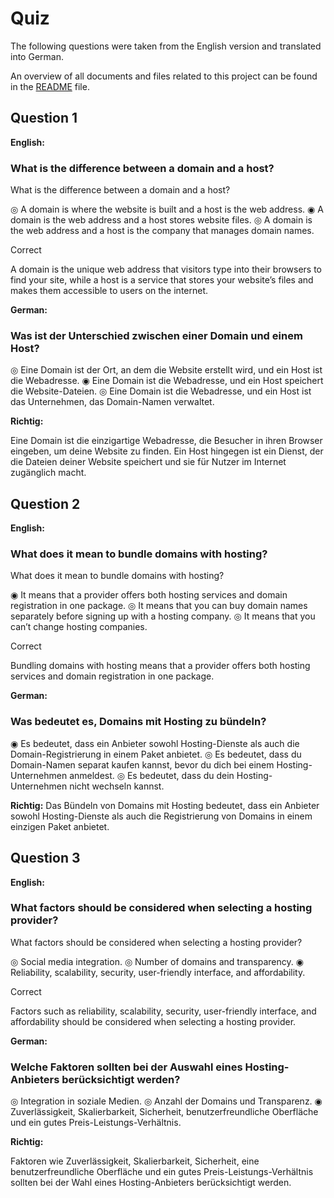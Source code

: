 
# Quiz

The following questions were taken from the English version and translated into
German.

An overview of all documents and files related to this project can be found in
the [README](../README.md) file.

## Question 1

**English:**

### What is the difference between a domain and a host?

What is the difference between a domain and a host?

◎  A domain is where the website is built and a host is the web address.
◉  A domain is the web address and a host stores website files.
◎ A domain is the web address and a host is the company that manages domain
names.

Correct

A domain is the unique web address that visitors type into their browsers to
find your site, while a host is a service that stores your website’s files and
makes them accessible to users on the internet.

**German:**

### Was ist der Unterschied zwischen einer Domain und einem Host?

◎ Eine Domain ist der Ort, an dem die Website erstellt wird, und ein Host ist
die Webadresse.
◉ Eine Domain ist die Webadresse, und ein Host speichert die Website-Dateien.
◎ Eine Domain ist die Webadresse, und ein Host ist das Unternehmen, das
Domain-Namen verwaltet.

**Richtig:**

Eine Domain ist die einzigartige Webadresse, die Besucher in ihren Browser
eingeben, um deine Website zu finden. Ein Host hingegen ist ein Dienst, der die
Dateien deiner Website speichert und sie für Nutzer im Internet zugänglich
macht.

## Question 2

**English:**

### What does it mean to bundle domains with hosting?

What does it mean to bundle domains with hosting?

◉ It means that a provider offers both hosting services and domain
registration in one package.
◎ It means that you can buy domain names separately before signing up with a
hosting company.
◎  It means that you can’t change hosting companies.

Correct

Bundling domains with hosting means that a provider offers both hosting services
and domain registration in one package.

**German:**

### Was bedeutet es, Domains mit Hosting zu bündeln?

◉ Es bedeutet, dass ein Anbieter sowohl Hosting-Dienste als auch die
Domain-Registrierung in einem Paket anbietet.
◎ Es bedeutet, dass du Domain-Namen separat kaufen kannst, bevor du dich bei
einem Hosting-Unternehmen anmeldest.
◎ Es bedeutet, dass du dein Hosting-Unternehmen nicht wechseln kannst.

**Richtig:**
Das Bündeln von Domains mit Hosting bedeutet, dass ein Anbieter sowohl
Hosting-Dienste als auch die Registrierung von Domains in einem einzigen Paket
anbietet.

## Question 3

**English:**

### What factors should be considered when selecting a hosting provider?

What factors should be considered when selecting a hosting provider?

◎  Social media integration.
◎  Number of domains and transparency.
◉ Reliability, scalability, security, user-friendly interface, and
affordability.

Correct

Factors such as reliability, scalability, security, user-friendly interface, and
affordability should be considered when selecting a hosting provider.

**German:**

### Welche Faktoren sollten bei der Auswahl eines Hosting-Anbieters berücksichtigt werden?

◎ Integration in soziale Medien.
◎ Anzahl der Domains und Transparenz.
◉ Zuverlässigkeit, Skalierbarkeit, Sicherheit, benutzerfreundliche
Oberfläche und ein gutes Preis-Leistungs-Verhältnis.

**Richtig:**

Faktoren wie Zuverlässigkeit, Skalierbarkeit, Sicherheit, eine
benutzerfreundliche Oberfläche und ein gutes Preis-Leistungs-Verhältnis
sollten bei der Wahl eines Hosting-Anbieters berücksichtigt werden.


